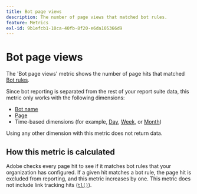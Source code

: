 ```yaml
---
title: Bot page views
description: The number of page views that matched bot rules.
feature: Metrics
exl-id: 9b1efcb1-10ca-40fb-8f20-e6da105366d9
---
```

# Bot page views

The 'Bot page views' metric shows the number of page hits that matched [Bot rules](/help/admin/admin/c-manage-report-suites/c-edit-report-suites/general/bot-removal/bot-rules.md).

Since bot reporting is separated from the rest of your report suite data, this metric only works with the following dimensions:

* [Bot name](../dimensions/bot-name.md)
* [Page](../dimensions/page.md)
* Time-based dimensions (for example, [Day](../dimensions/day.md), [Week](../dimensions/week.md), or [Month](../dimensions/month.md))

Using any other dimension with this metric does not return data.

## How this metric is calculated

Adobe checks every page hit to see if it matches bot rules that your organization has configured. If a given hit matches a bot rule, the page hit is excluded from reporting, and this metric increases by one. This metric does not include link tracking hits ([`tl()`](/help/implement/vars/functions/tl-method.md)).
